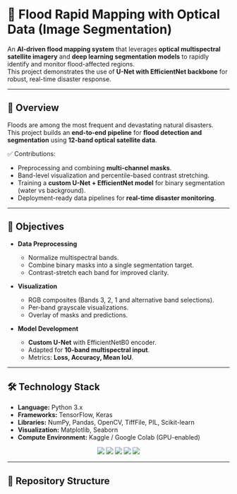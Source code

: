 # 🌊 Flood Rapid Mapping with Optical Data (Image Segmentation)  

An **AI-driven flood mapping system** that leverages **optical multispectral satellite imagery** and **deep learning segmentation models** to rapidly identify and monitor flood-affected regions.  
This project demonstrates the use of **U-Net with EfficientNet backbone** for robust, real-time disaster response.  

---

## 📖 Overview  

Floods are among the most frequent and devastating natural disasters.  
This project builds an **end-to-end pipeline** for **flood detection and segmentation** using **12-band optical satellite data**.  

✅ Contributions:  
- Preprocessing and combining **multi-channel masks**.  
- Band-level visualization and percentile-based contrast stretching.  
- Training a **custom U-Net + EfficientNet model** for binary segmentation (water vs background).  
- Deployment-ready data pipelines for **real-time disaster monitoring**.  

---

## 🎯 Objectives  

- **Data Preprocessing**  
  - Normalize multispectral bands.  
  - Combine binary masks into a single segmentation target.  
  - Contrast-stretch each band for improved clarity.  

- **Visualization**  
  - RGB composites (Bands 3, 2, 1 and alternative band selections).  
  - Per-band grayscale visualizations.  
  - Overlay of masks and predictions.  

- **Model Development**  
  - **Custom U-Net** with EfficientNetB0 encoder.  
  - Adapted for **10-band multispectral input**.  
  - Metrics: **Loss, Accuracy, Mean IoU**.  

---

## 🛠️ Technology Stack  

- **Language:** Python 3.x  
- **Frameworks:** TensorFlow, Keras  
- **Libraries:** NumPy, Pandas, OpenCV, TiffFile, PIL, Scikit-learn  
- **Visualization:** Matplotlib, Seaborn  
- **Compute Environment:** Kaggle / Google Colab (GPU-enabled)  

<p align="center">
  <img src="https://img.shields.io/badge/Python-3776AB?style=for-the-badge&logo=python&logoColor=white"/>
  <img src="https://img.shields.io/badge/TensorFlow-FF6F00?style=for-the-badge&logo=tensorflow&logoColor=white"/>
  <img src="https://img.shields.io/badge/Keras-D00000?style=for-the-badge&logo=keras&logoColor=white"/>
  <img src="https://img.shields.io/badge/OpenCV-5C3EE8?style=for-the-badge&logo=opencv&logoColor=white"/>
  <img src="https://img.shields.io/badge/TIFF_File-009688?style=for-the-badge&logo=file&logoColor=white"/>
</p>  

---

## 📂 Repository Structure  

